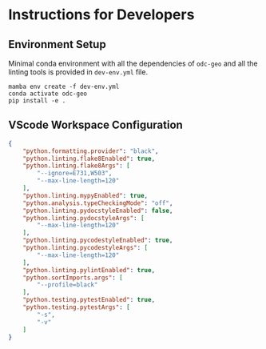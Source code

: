 # Instructions for Developers

## Environment Setup

Minimal conda environment with all the dependencies of `odc-geo` and all the
linting tools is provided in `dev-env.yml` file.

```
mamba env create -f dev-env.yml
conda activate odc-geo
pip install -e .
```


## VScode Workspace Configuration

```json
{
    "python.formatting.provider": "black",
    "python.linting.flake8Enabled": true,
    "python.linting.flake8Args": [
        "--ignore=E731,W503",
        "--max-line-length=120"
    ],
    "python.linting.mypyEnabled": true,
    "python.analysis.typeCheckingMode": "off",
    "python.linting.pydocstyleEnabled": false,
    "python.linting.pydocstyleArgs": [
        "--max-line-length=120"
    ],
    "python.linting.pycodestyleEnabled": true,
    "python.linting.pycodestyleArgs": [
        "--max-line-length=120"
    ],
    "python.linting.pylintEnabled": true,
    "python.sortImports.args": [
        "--profile=black"
    ],
    "python.testing.pytestEnabled": true,
    "python.testing.pytestArgs": [
        "-s",
        "-v"
    ]
}
```
